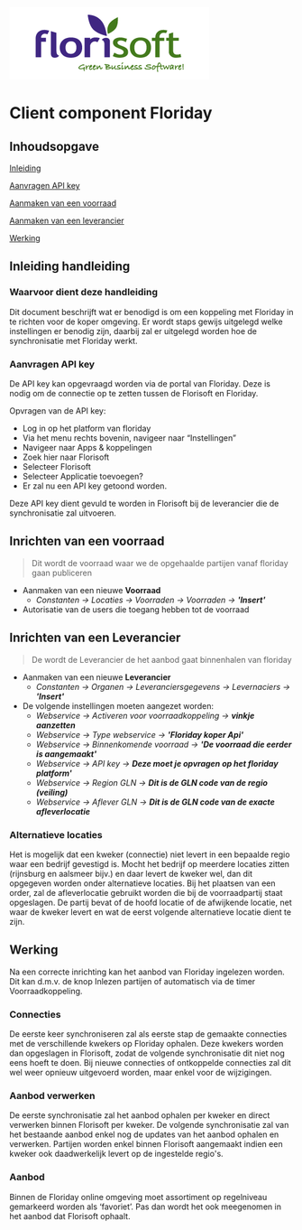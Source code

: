 <img src="../../fslogo.png"/>

# Client component Floriday				

## Inhoudsopgave

[Inleiding](#inleiding)

[Aanvragen API key](#apikey)

[Aanmaken van een voorraad](#voorraad)

[Aanmaken van een leverancier](#leverancier)

[Werking](#werking)

<a name="inleiding"/>

## Inleiding handleiding

### Waarvoor dient deze handleiding

Dit document beschrijft wat er benodigd is om een koppeling met Floriday in te richten voor de koper omgeving.
Er wordt staps gewijs uitgelegd welke instellingen er benodig zijn, daarbij zal er uitgelegd worden hoe de synchronisatie met Floriday werkt.

<a name="apikey"/>

### Aanvragen API key

De API key kan opgevraagd worden via de portal van Floriday.
Deze is nodig om de connectie op te zetten tussen de Florisoft en Floriday.

Opvragen van de API key:
- Log in op het platform van floriday
- Via het menu rechts bovenin, navigeer naar “Instellingen”
- Navigeer naar Apps & koppelingen
- Zoek hier naar Florisoft
- Selecteer Florisoft
- Selecteer Applicatie toevoegen?
- Er zal nu een API key getoond worden.

Deze API key dient gevuld te worden in Florisoft bij de leverancier die de synchronisatie zal uitvoeren.

<a name="voorraad"/>

##	Inrichten van een voorraad
>Dit wordt de voorraad waar we de opgehaalde partijen vanaf floriday gaan publiceren
-	Aanmaken van een nieuwe **Voorraad**
	-	*Constanten -> Locaties -> Voorraden -> Voorraden ->* ***'Insert'***
-	Autorisatie van de users die toegang hebben tot de voorraad

<a name="leverancier"/>

##	Inrichten van een Leverancier 
>De wordt de Leverancier de het aanbod gaat binnenhalen van floriday
-	Aanmaken van een nieuwe **Leverancier**
	-	*Constanten -> Organen -> Leveranciersgegevens -> Levernaciers ->* ***'Insert'***
-	De volgende instellingen moeten aangezet worden:
	-	*Webservice -> Activeren voor voorraadkoppeling ->* ***vinkje aanzetten***
	-	*Webservice -> Type webservice ->* ***'Floriday koper Api'***
	-	*Webservice -> Binnenkomende voorraad ->* ***'De voorraad die eerder is aangemaakt'***
	-	*Webservice -> API key ->* ***Deze moet je opvragen op het floriday platform'***
	-	*Webservice -> Region GLN ->* ***Dit is de GLN code van de regio (veiling)***
	-	*Webservice -> Aflever GLN ->* ***Dit is de GLN code van de exacte afleverlocatie***  
	
### Alternatieve locaties
Het is mogelijk dat een kweker (connectie) niet levert in een bepaalde regio waar een bedrijf gevestigd is. Mocht het bedrijf op meerdere locaties zitten (rijnsburg en aalsmeer bijv.) en daar levert de kweker wel, dan dit opgegeven worden onder alternatieve locaties.
Bij het plaatsen van een order, zal de afleverlocatie gebruikt worden die bij de voorraadpartij staat opgeslagen. De partij bevat of de hoofd locatie of de afwijkende locatie, net waar de kweker levert en wat de eerst volgende alternatieve locatie dient te zijn.

<a name="werking"/>

## Werking

Na een correcte inrichting kan het aanbod van Floriday ingelezen worden. Dit kan d.m.v. de knop Inlezen partijen of automatisch via de timer Voorraadkoppeling.

### Connecties
De eerste keer synchroniseren zal als eerste stap de gemaakte connecties met de verschillende kwekers op Floriday ophalen. 
Deze kwekers worden dan opgeslagen in Florisoft, zodat de volgende synchronisatie dit niet nog eens hoeft te doen.
Bij nieuwe connecties of ontkoppelde connecties zal dit wel weer opnieuw uitgevoerd worden, maar enkel voor de wijzigingen.

### Aanbod verwerken
De eerste synchronisatie zal het aanbod ophalen per kweker en direct verwerken binnen Florisoft per kweker. De volgende synchronisatie zal van het bestaande aanbod enkel nog de updates van het aanbod ophalen en verwerken.
Partijen worden enkel binnen Florisoft aangemaakt indien een kweker ook daadwerkelijk levert op de ingestelde regio's.

### Aanbod
Binnen de Floriday online omgeving moet assortiment op regelniveau gemarkeerd worden als ‘favoriet’. 
Pas dan wordt het ook meegenomen in het aanbod dat Florisoft ophaalt. 




